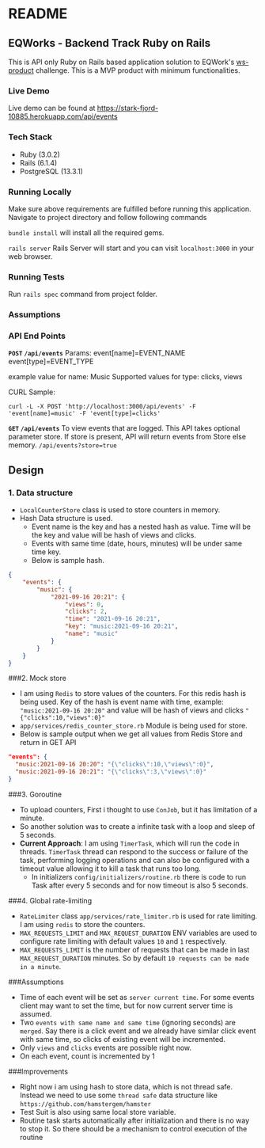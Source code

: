# README

## EQWorks - Backend Track Ruby on Rails

This is API only Ruby on Rails based application solution to EQWork's [ws-product](https://gist.github.com/woozyking/126fdf4c72fdf65a3504e5681a1ce715) challenge.
This is a MVP product with minimum functionalities.

### Live Demo
Live demo can be found at https://stark-fjord-10885.herokuapp.com/api/events


### Tech Stack
* Ruby (3.0.2)
* Rails (6.1.4)
* PostgreSQL (13.3.1)

### Running Locally
Make sure above requirements are fulfilled before running this application.
Navigate to project directory and follow following commands

`bundle install` will install all the required gems.

`rails server` Rails Server will start and you can visit `localhost:3000` in your web browser.

### Running Tests
Run `rails spec` command from project folder.

### Assumptions

### API End Points
**`POST` `/api/events`**
Params:
event[name]=EVENT_NAME
event[type]=EVENT_TYPE

example value for name: Music
Supported values for type: clicks, views

CURL Sample:
```
curl -L -X POST 'http://localhost:3000/api/events' -F 'event[name]=music' -F 'event[type]=clicks'
```

**`GET` `/api/events`** To view events that are logged.
This API takes optional parameter store. If store is present, API will return events from Store else memory.
`/api/events?store=true`

## Design

### 1. Data structure

- `LocalCounterStore` class is used to store counters in memory.
- Hash Data structure is used. 
  - Event name is the key and has a nested hash as value. Time will be the key and value will be hash of views and clicks.
  - Events with same time (date, hours, minutes) will be under same time key. 
  - Below is sample hash.
```json 
{
    "events": {
        "music": {
            "2021-09-16 20:21": {
                "views": 0,
                "clicks": 2,
                "time": "2021-09-16 20:21",
                "key": "music:2021-09-16 20:21",
                "name": "music"
            }
        }
    }
}
```

###2. Mock store
- I am using `Redis` to store values of the counters. For this redis hash is being used. Key of the hash is event name with time, example: `"music:2021-09-16 20:20"` and value will be hash of views and clicks `"{"clicks":10,"views":0}"`
- `app/services/redis_counter_store.rb` Module is being used for store.
- Below is sample output when we get all values from Redis Store and return in GET API
```json
"events": {
  "music:2021-09-16 20:20": "{\"clicks\":10,\"views\":0}",
  "music:2021-09-16 20:21": "{\"clicks\":3,\"views\":0}"
}
```


###3. Goroutine
- To upload counters, First i thought to use `ConJob`, but it has limitation of a minute.
- So another solution was to create a infinite task with a loop and sleep of 5 seconds.
- **Current Approach**: I am using `TimerTask`, which will run the code in threads. `TimerTask` thread can respond to the success or failure of the task, performing logging operations and
can also be configured with a timeout value allowing it to kill a task that runs too long.
  - In initializers `config/initializers/routine.rb` there is code to run Task after every 5 seconds and for now timeout is also 5 seconds.


###4. Global rate-limiting
- `RateLimiter` class `app/services/rate_limiter.rb` is used for rate limiting. I am using `redis` to store the counters. 
- `MAX_REQUESTS_LIMIT` and `MAX_REQUEST_DURATION` ENV variables are used to configure rate limiting with default values `10` and `1` respectively.
- `MAX_REQUESTS_LIMIT` is the number of requests that can be made in last `MAX_REQUEST_DURATION` minutes. So by default `10 requests can be made in a minute`.


###Assumptions
- Time of each event will be set as `server current time`. For some events client may want to set the time, but for now current server time is assumed.
- Two `events with same name and same time` (ignoring seconds) are `merged`. Say there is a click event and we already have similar click event with same time, so clicks of existing event will be incremented.
- Only `views` and `clicks` events are possible right now.
- On each event, count is incremented by 1

###Improvements
- Right now i am using hash to store data, which is not thread safe. Instead we need to use some `thread safe` data structure like `https://github.com/hamstergem/hamster`
- Test Suit is also using same local store variable.
- Routine task starts automatically after initialization and there is no way to stop it. So there should be a mechanism to control execution of the routine